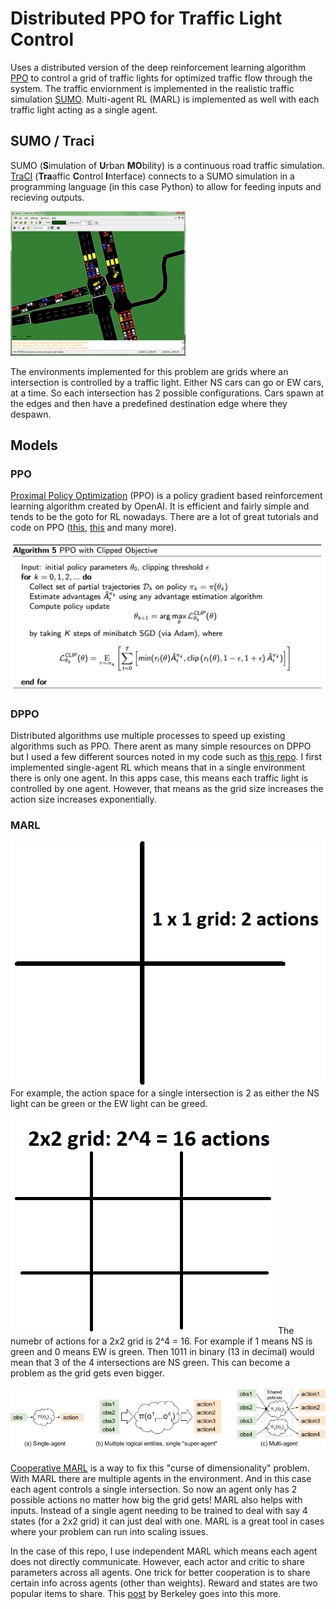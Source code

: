 # Distributed PPO for Traffic Light Control
Uses a distributed version of the deep reinforcement learning algorithm [PPO](https://arxiv.org/abs/1707.06347) to control a grid of traffic lights for optimized traffic flow through the system. The traffic enviornment is implemented in the realistic traffic simulation [SUMO](https://sumo.dlr.de/docs/index.html). Multi-agent RL (MARL) is implemented as well with each traffic light acting as a single agent. 

## SUMO / Traci
SUMO (**S**imulation of **U**rban **MO**bility) is a continuous road traffic simulation. [TraCI](Thttps://sumo.dlr.de/docs/TraCI.html) (**Tra**affic **C**ontrol **I**nterface) connects to a SUMO simulation in a programming language (in this case Python) to allow for feeding inputs and recieving outputs. 

![SUMO picture](/images/sumo.png)

The environments implemented for this problem are grids where an intersection is controlled by a traffic light. Either NS cars can go or EW cars, at a time. So each intersection has 2 possible configurations. Cars spawn at the edges and then have a predefined destination edge where they despawn.

## Models
### PPO
[Proximal Policy Optimization](https://openai.com/blog/openai-baselines-ppo/) (PPO) is a policy gradient based reinforcement learning algorithm created by OpenAI. It is efficient and fairly simple and tends to be the goto for RL nowadays. There are a lot of great tutorials and code on PPO ([this](https://medium.com/@jonathan_hui/rl-proximal-policy-optimization-ppo-explained-77f014ec3f12), [this](https://github.com/ShangtongZhang/DeepRL/blob/master/deep_rl/agent/PPO_agent.py) and many more). 

![PPO code](/images/ppo.png)

### DPPO
Distributed algorithms use multiple processes to speed up existing algorithms such as PPO. There arent as many simple resources on DPPO but I used a few different sources noted in my code such as [this repo](https://github.com/alexis-jacq/Pytorch-DPPO). I first implemented single-agent RL which means that in a single environment there is only one agent. In this apps case, this means each traffic light is controlled by one agent. However, that means as the grid size increases the action size increases exponentially. 

###  MARL
![1x1 grid](/images/1_1-grid.png)
For example, the action space for a single intersection is 2 as either the NS light can be green or the EW light can be greed. 

![2x2 grid](/images/2_2-grid.png)
The numebr of actions for a 2x2 grid is 2^4 = 16. For example if 1 means NS is green and 0 means EW is green. Then 1011 in binary (13 in decimal) would mean that 3 of the 4 intersections are NS green. This can become a problem as the grid gets even bigger. 

![MARL](/images/marl.png)

[Cooperative MARL](https://arxiv.org/abs/1908.03963) is a way to fix this "curse of dimensionality" problem. With MARL there are multiple agents in the environment. And in this case each agent controls a single intersection. So now an agent only has 2 possible actions no matter how big the grid gets! MARL also helps with inputs. Instead of a single agent needing to be trained to deal with say 4 states (for a 2x2 grid) it can just deal with one. MARL is a great tool in cases where your problem can run into scaling issues. 

In the case of this repo, I use independent MARL which means each agent does not directly communicate. However, each actor and critic to share parameters across all agents. One trick for better cooperation is to share certain info across agents (other than weights). Reward and states are two popular items to share. This [post](https://bair.berkeley.edu/blog/2018/12/12/rllib/) by Berkeley goes into this more.
